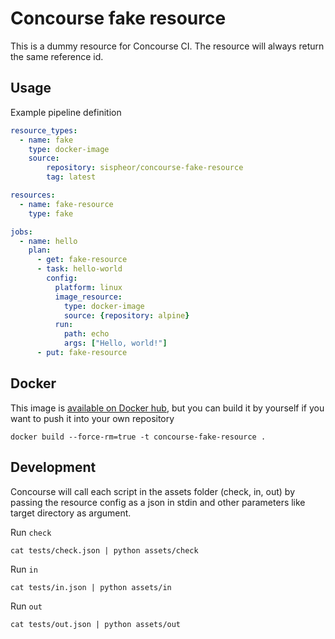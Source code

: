 # Concourse fake resource

This is a dummy resource for Concourse CI.
The resource will always return the same reference id.

## Usage

Example pipeline definition
```yml
resource_types:
  - name: fake
    type: docker-image
    source:
        repository: sispheor/concourse-fake-resource
        tag: latest

resources:
  - name: fake-resource
    type: fake

jobs:
  - name: hello
    plan:
      - get: fake-resource
      - task: hello-world
        config:
          platform: linux
          image_resource:
            type: docker-image
            source: {repository: alpine}
          run:
            path: echo
            args: ["Hello, world!"]
      - put: fake-resource
```

## Docker

This image is [available on Docker hub](https://hub.docker.com/r/sispheor/concourse-fake-resource/), but you can build it by yourself if you want to push it into your own repository
```
docker build --force-rm=true -t concourse-fake-resource .
```

## Development

Concourse will call each script in the assets folder (check, in, out) by passing the resource config as a json in stdin and other parameters like target directory as argument.

Run `check`
```
cat tests/check.json | python assets/check
```

Run `in`
```
cat tests/in.json | python assets/in
```

Run `out`
```
cat tests/out.json | python assets/out
```

